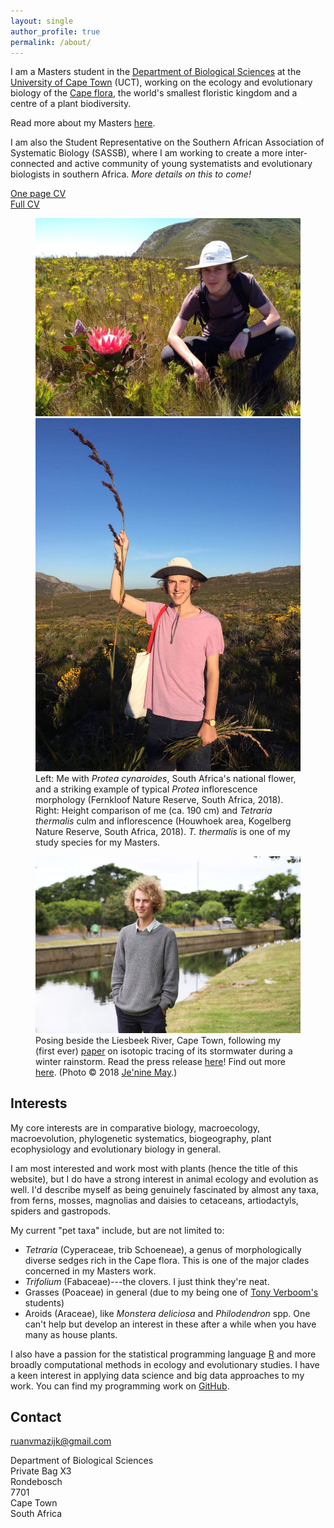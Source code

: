 ```yaml
---
layout: single
author_profile: true
permalink: /about/
---
```


I am a Masters student in the [Department of Biological Sciences](http://www.biologicalsciences.uct.ac.za/) at the [University of Cape Town](http://www.uct.ac.za/) (UCT), working on the ecology and evolutionary biology of the [Cape flora](https://en.wikipedia.org/wiki/Cape_Floristic_Region), the world's smallest floristic kingdom and a centre of a plant biodiversity.

Read more about my Masters [here](/projects/#MSc).

<!--
  <img src="/assets/images/logos/UCT.png" align="right" width="60" />
  <img src="/assets/images/logos/BIO.png" align="right" width="60" />
-->

I am also the Student Representative on the Southern African Association of Systematic Biology (SASSB), where I am working to create a more inter-connected and active community of young systematists and evolutionary biologists in southern Africa. _More details on this to come!_

<!-- <img src="/assets/images/logos/SASSB.png" align="right" width="60" /> -->

[One page CV](/cv/RvanMazijk_CV_1p.pdf) <br>
[Full CV](/cv/RvanMazijk_CV_full.pdf)

<!-- Photos of me -->

<figure class="half">
  <img src="/assets/images/me-w-P-cynaroides.jpg" />
  <img src="/assets/images/me-w-T-thermalis.jpg" />
  <figcaption>Left: Me with <i>Protea cynaroides</i>, South Africa's national flower, and a striking example of typical <i>Protea</i> inflorescence morphology (Fernkloof Nature Reserve, South Africa, 2018). Right: Height comparison of me (ca. 190 cm) and <i>Tetraria thermalis</i> culm and inflorescence (Houwhoek area, Kogelberg Nature Reserve, South Africa, 2018). <i>T. thermalis</i> is one of my study species for my Masters.</figcaption>
</figure>

<figure>
  <img src="/assets/images/JM_UCT-WaterSA-Student-Ruan-van-Mazijk-4.jpg" />
  <figcaption>Posing beside the Liesbeek River, Cape Town, following my (first ever) <a href="http://dx.doi.org/10.4314/wsa.v44i4.16">paper</a> on isotopic tracing of its stormwater during a winter rainstorm. Read the press release <a href="https://www.news.uct.ac.za/article/-2018-11-26-harvesting-storm-water-from-the-liesbeek-river">here</a>! Find out more <a href="/projects/#isopaper">here</a>. (Photo © 2018 <a href="https://www.linkedin.com/in/je-nine-may-4619a119/">Je'nine May</a>.)</figcaption>
</figure>

## Interests

My core interests are in comparative biology, macroecology, macroevolution, 
phylogenetic systematics, biogeography, plant ecophysiology and evolutionary biology in general.

I am most interested and work most with plants (hence the title of this 
website), but I do have a strong interest in animal ecology and evolution as 
well. I'd describe myself as being genuinely fascinated by almost any taxa, from ferns, mosses, magnolias and daisies to cetaceans, artiodactyls, spiders and gastropods.

My current "pet taxa" include, but are not limited to:

- _Tetraria_ (Cyperaceae, trib Schoeneae), a genus of morphologically diverse sedges rich in the Cape flora. This is one of the major clades concerned in my Masters work.
- _Trifolium_ (Fabaceae)---the clovers. I just think they're neat.
- Grasses (Poaceae) in general (due to my being one of [Tony Verboom's](http://www.biologicalsciences.uct.ac.za/bio/staff/academic/verboom) students)
- Aroids (Araceae), like _Monstera deliciosa_ and _Philodendron_ spp. One can't help but develop an interest in these after a while when you have many as house plants.

I also have a passion for the statistical programming language [R](https://www.r-project.org/) and more broadly computational methods in ecology and evolutionary studies. I have a keen interest in applying data science and big data approaches to my work. You can find my programming work on <a href="https://github.com/rvanmazijk" rel="nofollow noopener noreferrer"><i class="fab fa-fw fa-github" aria-hidden="true"></i> GitHub</a>.

## Contact

<ruanvmazijk@gmail.com>

Department of Biological Sciences <br>
Private Bag X3 <br>
Rondebosch <br>
7701 <br>
Cape Town <br>
South Africa

<!--
  - label: "Twitter"
    icon : "fab fa-fw fa-twitter-square"
    url  : "https://twitter.com/rvanmazijk"
  - label: "Facebook"
    icon : "fab fa-fw fa-facebook-square"
    url  : "https://www.facebook.com/ruan.vanmazijk"
  - label: "Instagram"
    icon : "fab fa-fw fa-instagram"
    url  : "https://instagram.com/rvanmazijk"
  - label: "GitHub"
    icon : "fab fa-fw fa-github"
    url  : "https://github.com/rvanmazijk"
  - label: "LinkedIn"
    icon : "fab fa-fw fa-linkedin"
    url  : "https://www.linkedin.com/in/ruan-van-mazijk-4a04b0127/"
  - label: "ResearchGate"
    icon : "fab fa-fw fa-researchgate"
    url  : "https://www.researchgate.net/profile/Ruan_Van_Mazijk"
  - label: "Mendeley"
    icon : "fab fa-fw fa-mendeley"
    url  : "https://www.mendeley.com/profiles/ruan-van-mazijk/"
-->
